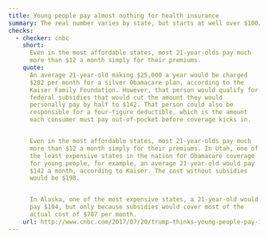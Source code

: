 ```yaml
---
title: Young people pay almost nothing for health insurance
summary: The real number varies by state, but starts at well over $100/month.
checks:
  - checker: cnbc
    short:
      Even in the most affordable states, most 21-year-olds pay much
      more than $12 a month simply for their premiums.
    quote:
      An average 21-year-old making $25,000 a year would be charged
      $282 per month for a silver Obamacare plan, according to the
      Kaiser Family Foundation. However, that person would qualify for
      federal subsidies that would cut the amount they would
      personally pay by half to $142. That person could also be
      responsible for a four-figure deductible, which is the amount
      each consumer must pay out-of-pocket before coverage kicks in.


      Even in the most affordable states, most 21-year-olds pay much
      more than $12 a month simply for their premiums. In Utah, one of
      the least expensive states in the nation for Obamacare coverage
      for young people, for example, an average 21-year-old would pay
      $142 a month, according to Kaiser. The cost without subsidies
      would be $198.


      In Alaska, one of the most expensive states, a 21-year-old would
      pay $104, but only because subsidies would cover most of the
      actual cost of $707 per month.
    url: http://www.cnbc.com/2017/07/20/trump-thinks-young-people-pay-12-for-health-insurance.html
---
```

